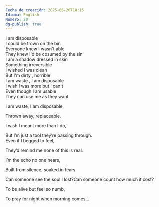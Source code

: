 ```yaml
---
Fecha de creación: 2025-06-20T18:15
Idioma: English
Número: 20
dg-publish: true
---
```

I am disposable  
I could be trown on the bin  
Everyone knew I wasn't able  
They knew I'd be cosumed by the sin  
I am a shadow dressed in skin  
Something irreversible  
I wished I was clean  
But I'm dirty , horrible  
I am waste , I am disposable  
I wish I was more but I can't  
Even though I am usable  
They can use me as they want

I am waste, I am disposable,

Thrown away, replaceable.

I wish I meant more than I do,

But I’m just a tool they’re passing through.  
Even if I begged to feel,

They’d remind me none of this is real.

I’m the echo no one hears,

Built from silence, soaked in fears.

Can someone see the soul I lost?Can someone count how much it cost?

To be alive but feel so numb,

To pray for night when morning comes…